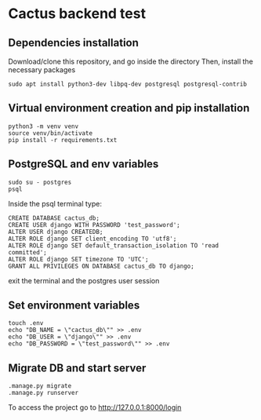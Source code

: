 # Cactus backend test

## Dependencies installation
Download/clone this repository, and go inside the directory
Then, install the necessary packages

```
sudo apt install python3-dev libpq-dev postgresql postgresql-contrib
```
## Virtual environment creation and pip installation
```
python3 -m venv venv
source venv/bin/activate
pip install -r requirements.txt
```

## PostgreSQL and env variables
```
sudo su - postgres
psql
```
Inside the psql terminal type:
```
CREATE DATABASE cactus_db;
CREATE USER django WITH PASSWORD 'test_password';
ALTER USER django CREATEDB;
ALTER ROLE django SET client_encoding TO 'utf8';
ALTER ROLE django SET default_transaction_isolation TO 'read committed';
ALTER ROLE django SET timezone TO 'UTC';
GRANT ALL PRIVILEGES ON DATABASE cactus_db TO django;

```
exit the terminal and the postgres user session
## Set environment variables
```
touch .env
echo "DB_NAME = \"cactus_db\"" >> .env
echo "DB_USER = \"django\"" >> .env
echo "DB_PASSWORD = \"test_password\"" >> .env
```
## Migrate DB and start server
```
.manage.py migrate
.manage.py runserver
```

To access the project go to http://127.0.0.1:8000/login
